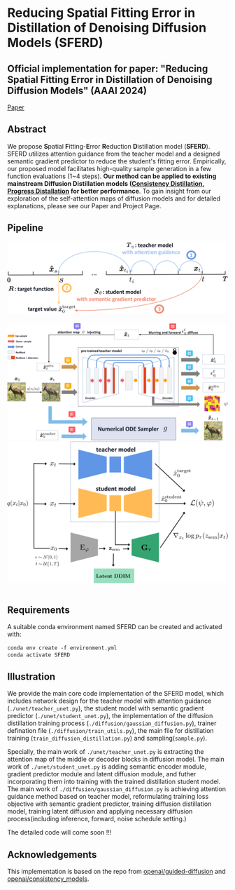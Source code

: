 # Reducing Spatial Fitting Error in Distillation of Denoising Diffusion Models (SFERD)

## Official implementation for paper: "Reducing Spatial Fitting Error in Distillation of Denoising Diffusion Models" (AAAI 2024)
[Paper](https://arxiv.org/pdf/2311.03830.pdf)
## Abstract
We propose **S**patial **F**itting-**E**rror **R**eduction **D**istillation model ($\textbf{SFERD}$). SFERD utilizes attention guidance from the teacher model and a designed semantic gradient predictor to reduce the student's fitting error. Empirically, our proposed model facilitates high-quality sample generation in a few function evaluations (1~4 steps). **Our method can be applied to existing mainstream Diffusion Distillation models ([Consistency Distillation](https://arxiv.org/pdf/2303.01469.pdf), [Progress Distallation](https://arxiv.org/pdf/2202.00512.pdf) for better performance**.
To gain insight from our exploration of the self-attention maps of diffusion models and for detailed explanations, please see our Paper and Project Page.

## Pipeline
![distillation](https://github.com/Sainzerjj/SFERD/blob/main/imgs/distillation.png) 
![DAG](https://github.com/Sainzerjj/SFERD/blob/main/imgs/DAG.png)
![DSE](https://github.com/Sainzerjj/SFERD/blob/main/imgs/DSE.png)  

## Requirements
A suitable conda environment named SFERD can be created and activated with:
```
conda env create -f environment.yml
conda activate SFERD
```
## Illustration
We provide the main core code implementation of the SFERD model, which includes network design for the teacher model with attention guidance (`./unet/teacher_unet.py`), the student model with semantic gradient predictor (`./unet/student_unet.py`), the implementation of the diffusion distillation training process (`./diffusion/gaussian_diffusion.py`), trainer defination file (`./diffusion/train_utils.py`), the main file for distillation training (`train_diffusion_distillation.py`) and sampling(`sample.py`). 

Specially, the main work of `./unet/teacher_unet.py` is extracting the attention map of the middle or decoder blocks in diffusion model. The main work of `./unet/student_unet.py` is adding semantic encoder module, gradient predictor module and latent diffusion module, and futher incorporating them into training with the trained distillation student model. The main work of `./diffusion/gaussian_diffusion.py` is achieving attention guidance method based on teacher model, reformulating training loss objective with semantic gradient predictor, training diffusion distillation model, training latent diffusion and applying necessary diffusion process(including inference, forward, noise schedule setting.)

The detailed code will come soon !!!

## Acknowledgements
This implementation is based on the repo from [openai/guided-diffusion](https://github.com/openai/guided-diffusion) and [openai/consistency_models](https://github.com/openai/consistency_models).

